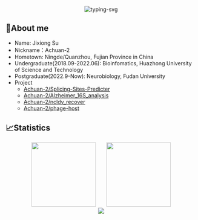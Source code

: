 <p align="center">
   <img src="https://readme-typing-svg.herokuapp.com?color=28696B&size=21&center=true&lines=%E9%97%AA%E9%97%AA%E5%8F%91%E4%BA%AE%EF%BC%8C%E9%97%AA%E9%97%AA%E5%8F%91%E4%BA%AE;Achuan-2+%E7%A5%9D%E4%BD%A0%E4%BB%8A%E6%97%A5%E6%84%89%E5%BF%AB" alt="typing-svg">
</p>


## 🥱About me

- Name: Jixiong Su
- Nickname：Achuan-2
- Hometown: Ningde/Quanzhou, Fujian Province in China
- Undergraduate(2018.09-2022.06): Bioinfomatics, Huazhong University of Science and Technology
- Postgraduate(2022.9-Now): Neurobiology, Fudan University
- Project
   - [Achuan-2/Splicing-Sites-Predicter](https://github.com/Achuan-2/Splicing-Sites-Predicter)
   - [Achuan-2/Alzheimer_16S_analysis](https://github.com/Achuan-2/Alzheimer_16S_analysis)
   - [Achuan-2/ncldv_recover](https://github.com/Achuan-2/ncldv_recover)
   - [Achuan-2/phage-host](https://github.com/Achuan-2/phage-host)


## 📈Statistics

<div align="center">
<span>&emsp;&emsp;</span>
<img height="170px" src="https://github-readme-stats.vercel.app/api?username=Achuan-2" /><span>&emsp;&emsp;</span><img height="170px" src="https://github-readme-stats.vercel.app/api/top-langs/?username=Achuan-2&layout=compact&langs_count=8" />
<span>&emsp;&emsp;</span>
</div>

<div align="center">
    <img  src="https://github-readme-streak-stats.herokuapp.com/?user=Achuan-2" />
</div>
